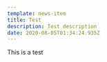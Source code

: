 ```yaml
---
template: news-item
title: Test
description: Test description
date: 2020-08-05T01:34:24.935Z
---
```

This is a test
